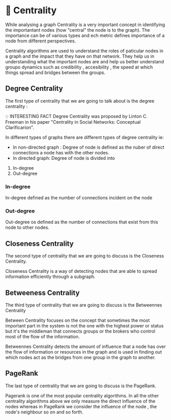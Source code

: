 # :herb:  Centrality
While analysing a graph Centrality is a very important concept in identifying the importantant nodes (how "central" the node is to the graph). The importance can be of various types  and ech metric defines importance of a node from different perspectives.

Centrality algorithms are used to understand the roles of paticular nodes in a graph and the impact that they have on that network. They help us in understanding what the important nodes are and help us better understand groupo dynamics such as credibility , accesibility , the speed at which things spread and bridges between the groups. 

## Degree Centrality 

The first type of centrality that we are going to talk about is the degree centrality :

:bulb: INTERESTING FACT 
Degree Centrality was proposed by Linton C. Freeman in his paper "Centrality in Social Networks: Conceptual Clarificarion".

In different types of graphs there are different types of degree centrality ie:
- In non-directed graph : Degree of node is defined as the nuber of direct connections a node has with the other nodes.
- In directed graph: Degree of node is divided into
1. In-degree
2. Out-degree

### In-degree
In-degree defined as the number of connections incident on the node 
### Out-degree
Out-degree os defined as the number of connections that exist from this node to other nodes.

## Closeness Centrality

The second type of centrality that we are going to discuss is the Closeness Centrality.

Closeness Centrality is a way of detecting nodes that are able to spread information efficiently through a subgraph.


##  Betweeness Centrality    

The third type of centrality that we are going to discuss is the Betweennes Centrality


Between Centrality focuses on the concept that sometimes the most important part in the system is not the one with the highest power or status but it's the middleman that connects groups or the brokers who control most of the flow of the information.

Betweennes Centrality detects the amount of influence that a node has over the flow of information or resources in the graph and is used in finding out which nodes act as the bridges from one group in the graph to another.

## PageRank 

The last type of centrality that we are going to discuss is the PageRank.

Pagerank is one of the most popular centrality algorithms. In all the other centrality algorithms above we only measure the direct influence of the nodes whereas in PageRank we consider the influence of the node , the node's neighbour so on and so forth.
